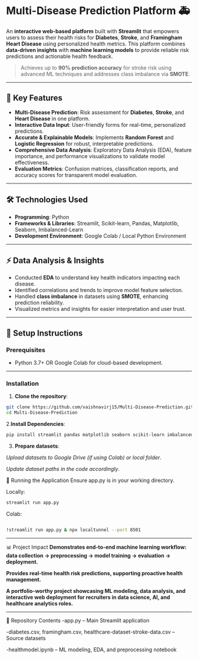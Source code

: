 # Multi-Disease Prediction Platform 🚑

An **interactive web-based platform** built with **Streamlit** that empowers users to assess their health risks for **Diabetes**, **Stroke**, and **Framingham Heart Disease** using personalized health metrics. This platform combines **data-driven insights** with **machine learning models** to provide reliable risk predictions and actionable health feedback.  

> Achieves up to **90% prediction accuracy** for stroke risk using advanced ML techniques and addresses class imbalance via **SMOTE**.

---

## 🔑 Key Features
- **Multi-Disease Prediction**: Risk assessment for **Diabetes**, **Stroke**, and **Heart Disease** in one platform.  
- **Interactive Data Input**: User-friendly forms for real-time, personalized predictions.  
- **Accurate & Explainable Models**: Implements **Random Forest** and **Logistic Regression** for robust, interpretable predictions.  
- **Comprehensive Data Analysis**: Exploratory Data Analysis (EDA), feature importance, and performance visualizations to validate model effectiveness.  
- **Evaluation Metrics**: Confusion matrices, classification reports, and accuracy scores for transparent model evaluation.

---

## 🛠 Technologies Used
- **Programming**: Python  
- **Frameworks & Libraries**: Streamlit, Scikit-learn, Pandas, Matplotlib, Seaborn, Imbalanced-Learn  
- **Development Environment**: Google Colab / Local Python Environment

---

## ⚡ Data Analysis & Insights
- Conducted **EDA** to understand key health indicators impacting each disease.  
- Identified correlations and trends to improve model feature selection.  
- Handled **class imbalance** in datasets using **SMOTE**, enhancing prediction reliability.  
- Visualized metrics and insights for easier interpretation and user trust.

---

## 🚀 Setup Instructions

### Prerequisites
- Python 3.7+ OR Google Colab for cloud-based development.
  
---
### Installation
1. **Clone the repository**:
```bash
git clone https://github.com/vaishnavirj15/Multi-Disease-Prediction.git
cd Multi-Disease-Prediction
```

2.**Install Dependencies**:

```bash
pip install streamlit pandas matplotlib seaborn scikit-learn imbalanced-learn
```
3. **Prepare datasets**:

*Upload datasets to Google Drive (if using Colab) or local folder*.

*Update dataset paths in the code accordingly*.

🚀 Running the Application
Ensure app.py is in your working directory.

Locally:
```bash
streamlit run app.py
```
Colab:
```bash

!streamlit run app.py & npx localtunnel --port 8501
```
---
📊 Project Impact
**Demonstrates end-to-end machine learning workflow: data collection → preprocessing → model training → evaluation → deployment.**

**Provides real-time health risk predictions, supporting proactive health management.**

**A portfolio-worthy project showcasing ML modeling, data analysis, and interactive web deployment for recruiters in data science, AI, and healthcare analytics roles.**

---
📂 Repository Contents
-app.py – Main Streamlit application

-diabetes.csv, framingham.csv, healthcare-dataset-stroke-data.csv – Source datasets

-healthmodel.ipynb – ML modeling, EDA, and preprocessing notebook
